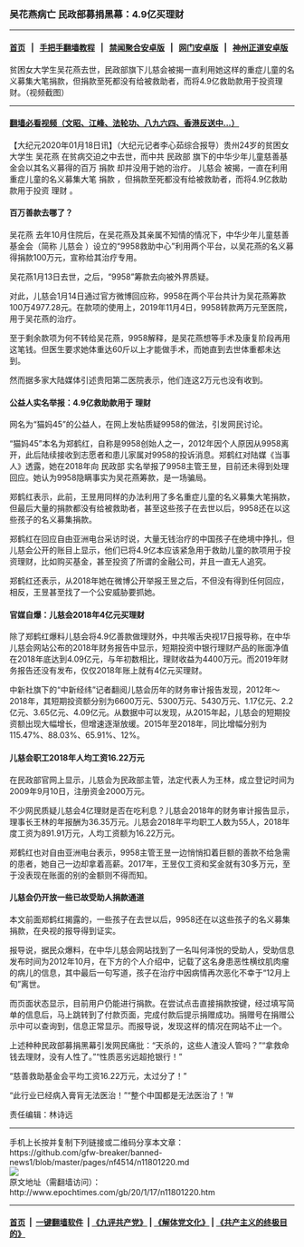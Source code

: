 ### 吴花燕病亡 民政部募捐黑幕：4.9亿买理财
------------------------

#### [首页](https://github.com/gfw-breaker/banned-news1/blob/master/README.md) &nbsp;&nbsp;|&nbsp;&nbsp; [手把手翻墙教程](https://github.com/gfw-breaker/guides/wiki) &nbsp;&nbsp;|&nbsp;&nbsp; [禁闻聚合安卓版](https://github.com/gfw-breaker/bn-android) &nbsp;&nbsp;|&nbsp;&nbsp; [网门安卓版](https://github.com/oGate2/oGate) &nbsp;&nbsp;|&nbsp;&nbsp; [神州正道安卓版](https://github.com/SzzdOgate/update) 



<div><img alt="" class="aligncenter wp-post-image" src="http://i.epochtimes.com/assets/uploads/2020/01/8ad5fdd9ed9d103f27d08838c8dbd987-600x400.jpg"/>
<div class="red16 caption">
 贫困女大学生吴花燕去世，民政部旗下儿慈会被揭一直利用她这样的重症儿童的名义募集大笔捐款，但捐款至死都没有给被救助者，而将4.9亿救助款用于投资理财。（视频截图）
</div>
</div><hr/>

#### [翻墙必看视频（文昭、江峰、法轮功、八九六四、香港反送中...）](https://github.com/gfw-breaker/banned-news1/blob/master/pages/link3.md)

<div><p>
 【大纪元2020年01月18日讯】（大纪元记者李心茹综合报导）贵州24岁的贫困女大学生
 <ok href="http://www.epochtimes.com/gb/tag/%E5%90%B4%E8%8A%B1%E7%87%95.html">
  吴花燕
 </ok>
 在贫病交迫之中去世，而中共
 <ok href="http://www.epochtimes.com/gb/tag/%E6%B0%91%E6%94%BF%E9%83%A8.html">
  民政部
 </ok>
 旗下的中华少年儿童慈善基金会以其名义募得的百万
 <ok href="http://www.epochtimes.com/gb/tag/%E6%8D%90%E6%AC%BE.html">
  捐款
 </ok>
 却并没用于她的治疗。
 <ok href="http://www.epochtimes.com/gb/tag/%E5%84%BF%E6%85%88%E4%BC%9A.html">
  儿慈会
 </ok>
 被揭，一直在利用重症儿童的名义募集大笔
 <ok href="http://www.epochtimes.com/gb/tag/%E6%8D%90%E6%AC%BE.html">
  捐款
 </ok>
 ，但捐款至死都没有给被救助者，而将4.9亿救助款用于投资
 <ok href="http://www.epochtimes.com/gb/tag/%E7%90%86%E8%B4%A2.html">
  理财
 </ok>
 。
</p>
<h4>
 百万善款去哪了？
</h4>
<p>
 <ok href="http://www.epochtimes.com/gb/tag/%E5%90%B4%E8%8A%B1%E7%87%95.html">
  吴花燕
 </ok>
 去年10月住院后，在吴花燕及其亲属不知情的情况下，中华少年儿童慈善基金会（简称
 <ok href="http://www.epochtimes.com/gb/tag/%E5%84%BF%E6%85%88%E4%BC%9A.html">
  儿慈会
 </ok>
 ）设立的“9958救助中心”利用两个平台，以吴花燕的名义募得捐款100万元，宣称给其治疗专用。
</p>
<p>
 吴花燕1月13日去世，之后，“9958”筹款去向被外界质疑。
</p>
<p>
 对此，儿慈会1月14日通过官方微博回应称，9958在两个平台共计为吴花燕筹款100万4977.28元。在款项的使用上，2019年11月4日，9958转款两万元至医院，用于吴花燕的治疗。
</p>
<p>
 至于剩余款项为何不转给吴花燕，9958解释，是吴花燕想等手术及康复阶段再用这笔钱。但医生要求她体重达60斤以上才能做手术，而她直到去世体重都未达到。
</p>
<p>
 然而据多家大陆媒体引述贵阳第二医院表示，他们连这2万元也没有收到。
</p>
<h4>
 公益人实名举报：4.9亿救助款用于
 <ok href="http://www.epochtimes.com/gb/tag/%E7%90%86%E8%B4%A2.html">
  理财
 </ok>
</h4>
<p>
 网名为“猫妈45”的公益人，在网上发帖质疑9958的做法，引发网民讨论。
</p>
<p>
 “猫妈45”本名为郑鹤红，自称是9958创始人之一，2012年因个人原因从9958离开，此后陆续接收到志愿者和患儿家属对9958的投诉消息。郑鹤红对陆媒《当事人》透露，她在2018年向
 <ok href="http://www.epochtimes.com/gb/tag/%E6%B0%91%E6%94%BF%E9%83%A8.html">
  民政部
 </ok>
 实名举报了9958主管王昱，目前还未得到处理回应。她认为9958隐瞒事实为吴花燕筹款，是一场骗局。
</p>
<p>
 郑鹤红表示，此前，王昱用同样的办法利用了多名重症儿童的名义募集大笔捐款，但最后大量的捐款都没有给被救助者，甚至这些孩子在去世以后，9958还在以这些孩子的名义募集捐款。
</p>
<p>
 郑鹤红在回应自由亚洲电台采访时说，大量无钱治疗的中国孩子在绝境中挣扎，但儿慈会公开的账目上显示，他们已将4.9亿本应该紧急用于救助儿童的款项用于投资理财，比如购买基金，甚至投资了所谓的金融公司，并且一直无人追究。
</p>
<p>
 郑鹤红还表示，从2018年她在微博公开举报王昱之后，不但没有得到任何回应，相反，王昱甚至找了一个公安威胁要抓她。
</p>
<h4>
 官媒自爆：儿慈会2018年4亿元买理财
</h4>
<p>
 除了郑鹤红爆料儿慈会将4.9亿善款做理财外，中共喉舌央视17日报导称，在中华儿慈会网站公布的2018年财务报告中显示，短期投资中银行理财产品的账面净值在2018年底达到4.09亿元，与年初数相比，理财收益为4400万元。而2019年财务报告还没有发布，仅仅2018年账上就有4亿元买理财。
</p>
<p>
 中新社旗下的“中新经纬”记者翻阅儿慈会历年的财务审计报告发现，2012年～2018年，其短期投资额分别为6600万元、5300万元、5430万元、1.17亿元、2.2亿元、3.65亿元、4.09亿元。从数据中可以发现，从2015年起，儿慈会的短期投资额出现大幅增长，但增速逐渐放缓。2015年至2018年，同比增幅分别为115.47%、88.03%、65.91%、12%。
</p>
<h4>
 儿慈会职工2018年人均工资16.22万元
</h4>
<p>
 在民政部官网上显示，儿慈会为民政部主管，法定代表人为王林，成立登记时间为2009年9月10日，注册资金2000万元。
</p>
<p>
 不少网民质疑儿慈会4亿理财是否在吃利息？儿慈会2018年的财务审计报告显示，理事长王林的年报酬为36.35万元。儿慈会2018年平均职工人数为55人，2018年度工资为891.91万元，人均工资额为16.22万元。
</p>
<p>
 郑鹤红也对自由亚洲电台表示，9958主管王昱一边悄悄扣着巨额的善款不给急需的患者，她自己一边却拿着高薪。2017年，王昱仅工资和奖金就有30多万元，至于没表现在账面的别的金额则不得而知。
</p>
<h4>
 儿慈会仍开放一些已故受助人捐款通道
</h4>
<p>
 本文前面郑鹤红揭露的，一些孩子在去世以后，9958还在以这些孩子的名义募集捐款，在央视的报导得到证实。
</p>
<p>
 报导说，据民众爆料，在中华儿慈会网站找到了一名叫何泽悦的受助人，受助信息发布时间为2012年10月，在下方的个人介绍中，记载了这名身患恶性横纹肌肉瘤的病儿的信息，其中最后一句写道，孩子在治疗中因病情再次恶化不幸于“12月上旬”离世。
</p>
<p>
 而页面状态显示，目前用户仍能进行捐款。在尝试点击直接捐款按键，经过填写简单的信息后，马上跳转到了付款页面，完成付款后提示捐赠成功。捐赠号在捐赠公示中可以查询到，信息正常显示。而报导说，发现这样的情况在网站不止一个。
</p>
<p>
 上述种种民政部募捐黑幕引发网民痛批：“天杀的，这些人渣没人管吗？”“拿救命钱去理财，没有人性了。”“性质恶劣远超抢银行！”
</p>
<p>
 “慈善救助基金会平均工资16.22万元，太过分了！”
</p>
<p>
 “此行业已经病入膏肓无法医治！”“整个中国都是无法医治了！”#
</p>
<p>
 责任编辑：林诗远
</p>
</div>
<hr/>
手机上长按并复制下列链接或二维码分享本文章：<br/>
https://github.com/gfw-breaker/banned-news1/blob/master/pages/nf4514/n11801220.md <br/>
<a href='https://github.com/gfw-breaker/banned-news1/blob/master/pages/nf4514/n11801220.md'><img src='https://github.com/gfw-breaker/banned-news1/blob/master/pages/nf4514/n11801220.md.png'/></a> <br/>
原文地址（需翻墙访问）：http://www.epochtimes.com/gb/20/1/17/n11801220.htm


------------------------
#### [首页](https://github.com/gfw-breaker/banned-news1/blob/master/README.md) &nbsp;|&nbsp; [一键翻墙软件](https://github.com/gfw-breaker/nogfw/blob/master/README.md) &nbsp;| [《九评共产党》](https://github.com/gfw-breaker/9ping.md/blob/master/README.md#九评之一评共产党是什么) | [《解体党文化》](https://github.com/gfw-breaker/jtdwh.md/blob/master/README.md) | [《共产主义的终极目的》](https://github.com/gfw-breaker/gczydzjmd.md/blob/master/README.md)


<img src='http://gfw-breaker.win/banned-news/pages/nf4514/n11801220.md' width='0px' height='0px'/>